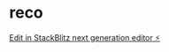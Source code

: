 # reco

[Edit in StackBlitz next generation editor ⚡️](https://stackblitz.com/~/github.com/Mothusim/reco)